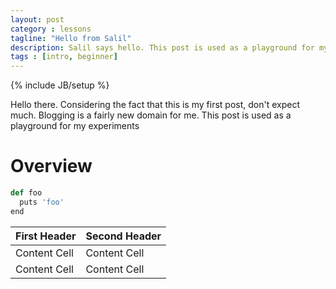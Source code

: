 ```yaml
---
layout: post
category : lessons
tagline: "Hello from Salil"
description: Salil says hello. This post is used as a playground for my experiments
tags : [intro, beginner]
---
```

{% include JB/setup %}

Hello there. Considering the fact that this is my first post, don't expect much. Blogging is a fairly new domain for me. This post is used as a playground for my experiments
<!--more-->

# Overview
```python
def foo
  puts 'foo'
end
```

| First Header  | Second Header |
| ------------- | ------------- |
| Content Cell  | Content Cell  |
| Content Cell  | Content Cell  |